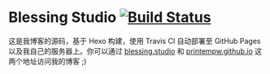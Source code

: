 # Blessing Studio [![Build Status](https://travis-ci.org/printempw/printempw.github.io.svg?branch=source)](https://travis-ci.org/printempw/printempw.github.io)

这是我博客的源码，基于 Hexo 构建，使用 Travis CI 自动部署至 GitHub Pages 以及我自己的服务器上。你可以通过 [blessing.studio](https://blessing.studio) 和 [printempw.github.io](https://printempw.github.io) 这两个地址访问我的博客 ;)

